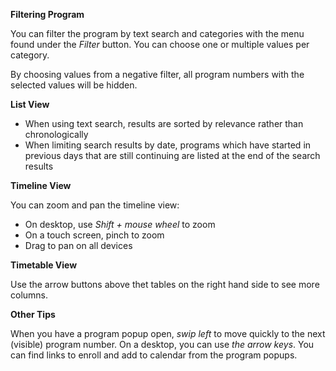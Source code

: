 **Filtering Program**

You can filter the program by text search and categories with the menu found under the _Filter_ button. You can choose one or multiple values per category.

By choosing values from a negative filter, all program numbers with the selected values will be hidden.

**List View**

* When using text search, results are sorted by relevance rather than chronologically
* When limiting search results by date, programs which have started in previous days that are still continuing are listed at the end of the search results

**Timeline View**

You can zoom and pan the timeline view:

* On desktop, use _Shift + mouse wheel_ to zoom
* On a touch screen, pinch to zoom
* Drag to pan on all devices

**Timetable View**

Use the arrow buttons above thet tables on the right hand side to see more columns.

**Other Tips**

When you have a program popup open, _swip left_ to move quickly to the next (visible) program number. On a desktop, you can use _the arrow keys_. You can find links to enroll and add to calendar from the program popups.
